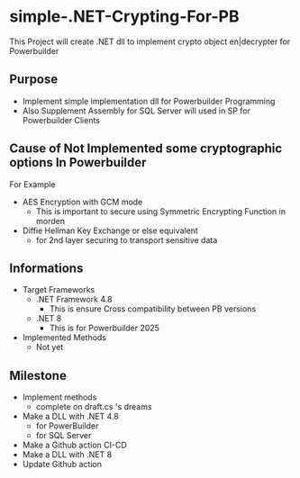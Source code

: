 # simple-.NET-Crypting-For-PB
This Project will create .NET dll to implement crypto object en|decrypter for Powerbuilder

## Purpose
- Implement simple implementation dll for Powerbuilder Programming
- Also Supplement Assembly for SQL Server will used in SP for Powerbuilder Clients

## Cause of Not Implemented some cryptographic options In Powerbuilder
For Example
- AES Encryption with GCM mode
  - This is important to secure using Symmetric Encrypting Function in morden
- Diffie Hellman Key Exchange or else equivalent
  - for 2nd layer securing to transport sensitive data

## Informations
- Target Frameworks
  - .NET Framework 4.8
    - This is ensure Cross compatibility between PB versions
  - .NET 8
    - This is for Powerbuilder 2025
- Implemented Methods
  - Not yet
  
## Milestone
- Implement methods
  - complete on draft.cs 's dreams
- Make a DLL with .NET 4.8
  - for PowerBuilder
  - for SQL Server
- Make a Github action CI-CD
- Make a DLL with .NET 8
- Update Github action
